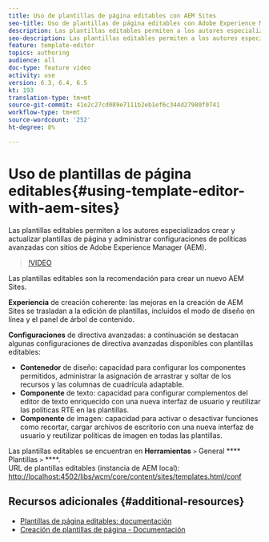 ```yaml
---
title: Uso de plantillas de página editables con AEM Sites
seo-title: Uso de plantillas de página editables con Adobe Experience Manager Sites
description: Las plantillas editables permiten a los autores especializados crear y actualizar plantillas de página y administrar configuraciones de políticas avanzadas con AEM Sites.
seo-description: Las plantillas editables permiten a los autores especializados crear y actualizar plantillas de página y administrar configuraciones de políticas avanzadas con Adobe Experience Manager Sites.
feature: template-editor
topics: authoring
audience: all
doc-type: feature video
activity: use
version: 6.3, 6.4, 6.5
kt: 193
translation-type: tm+mt
source-git-commit: 41e2c27cd089e7111b2eb1ef6c344d27980f0741
workflow-type: tm+mt
source-wordcount: '252'
ht-degree: 8%

---
```



# Uso de plantillas de página editables{#using-template-editor-with-aem-sites}

Las plantillas editables permiten a los autores especializados crear y actualizar plantillas de página y administrar configuraciones de políticas avanzadas con sitios de Adobe Experience Manager (AEM).

>[!VIDEO](https://video.tv.adobe.com/v/326784/?quality=12&learn=on)

Las plantillas editables son la recomendación para crear un nuevo AEM Sites.

**Experiencia** de creación coherente: las mejoras en la creación de AEM Sites se trasladan a la edición de plantillas, incluidos el modo de diseño en línea y el panel de árbol de contenido.

**Configuraciones** de directiva avanzadas: a continuación se destacan algunas configuraciones de directiva avanzadas disponibles con plantillas editables:

* **Contenedor** de diseño: capacidad para configurar los componentes permitidos, administrar la asignación de arrastrar y soltar de los recursos y las columnas de cuadrícula adaptable.
* **Componente** de texto: capacidad para configurar complementos del editor de texto enriquecido con una nueva interfaz de usuario y reutilizar las políticas RTE en las plantillas.
* **Componente** de imagen: capacidad para activar o desactivar funciones como recortar, cargar archivos de escritorio con una nueva interfaz de usuario y reutilizar políticas de imagen en todas las plantillas.

Las plantillas editables se encuentran en **Herramientas** `>` General **** Plantillas `>` ****.\
URL de plantillas editables (instancia de AEM local): [http://localhost:4502/libs/wcm/core/content/sites/templates.html/conf](http://localhost:4502/libs/wcm/core/content/sites/templates.html/conf)

## Recursos adicionales {#additional-resources}

* [Plantillas de página editables: documentación](https://docs.adobe.com/content/help/es-ES/experience-manager-65/developing/platform/templates/page-templates-editable.html)
* [Creación de plantillas de página - Documentación](https://docs.adobe.com/content/help/en/experience-manager-65/authoring/siteandpage/templates.html)
